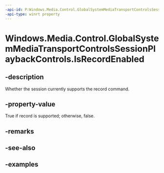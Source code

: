 ```yaml
---
-api-id: P:Windows.Media.Control.GlobalSystemMediaTransportControlsSessionPlaybackControls.IsRecordEnabled
-api-type: winrt property
---
```


<!-- Property syntax.
public bool IsRecordEnabled { get; }
-->

# Windows.Media.Control.GlobalSystemMediaTransportControlsSessionPlaybackControls.IsRecordEnabled

## -description
Whether the session currently supports the record command.

## -property-value
True if record is supported; otherwise, false.

## -remarks

## -see-also

## -examples

